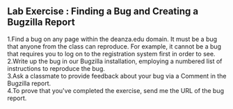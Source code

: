 Lab Exercise : Finding a Bug and Creating a Bugzilla Report
--------------------------------------

1.Find a bug on any page within the deanza.edu domain. It must be a bug that anyone from the class can reproduce. For example, it cannot be a bug that requires you to log on to the registration system first in order to see.   
2.Write up the bug in our Bugzilla installation, employing a numbered list of instructions to reproduce the bug.   
3.Ask a classmate to provide feedback about your bug via a Comment in the Bugzilla report.   
4.To prove that you've completed the exercise, send me the URL of the bug report.   
